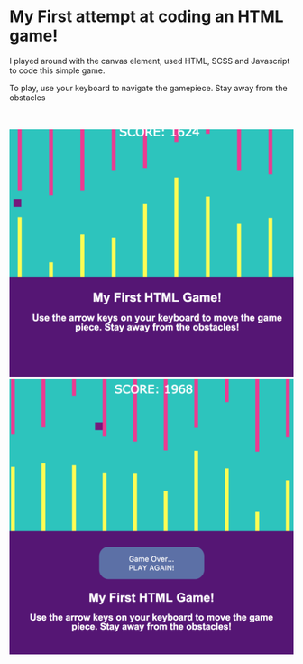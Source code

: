<h1> My First attempt at coding an HTML game! </h1>

<p> I played around with the canvas element, used HTML, SCSS and Javascript to code this simple game. </p>

<p> To play, use your keyboard to navigate the gamepiece.  Stay away from the obstacles</p>

<br> <br>
<img alt="First screenshot of game" src="/build/assets/screenshot01.png">
<img alt="Second screenshot of game"  src="/build/assets/screenshot02.png">
